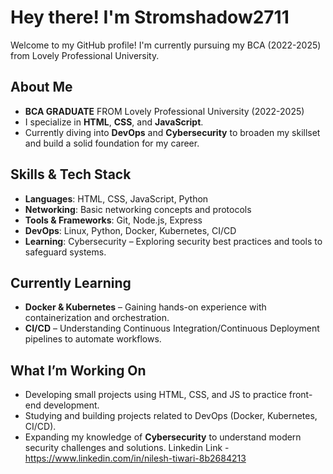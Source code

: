 # Hey there! I'm Stromshadow2711 

Welcome to my GitHub profile! I'm currently pursuing my BCA (2022-2025) from Lovely Professional University.

## About Me
-  **BCA GRADUATE** FROM Lovely Professional University (2022-2025)
-  I specialize in **HTML**, **CSS**, and **JavaScript**.
-  Currently diving into **DevOps** and **Cybersecurity** to broaden my skillset and build a solid foundation for my career.

##  Skills & Tech Stack
- **Languages**: HTML, CSS, JavaScript, Python
- **Networking**: Basic networking concepts and protocols
- **Tools & Frameworks**: Git, Node.js, Express
- **DevOps**: Linux, Python, Docker, Kubernetes, CI/CD
- **Learning**: Cybersecurity – Exploring security best practices and tools to safeguard systems.

##  Currently Learning
-  **Docker & Kubernetes** – Gaining hands-on experience with containerization and orchestration.
-  **CI/CD** – Understanding Continuous Integration/Continuous Deployment pipelines to automate workflows.

## What I’m Working On
- Developing small projects using HTML, CSS, and JS to practice front-end development.
- Studying and building projects related to DevOps (Docker, Kubernetes, CI/CD).
- Expanding my knowledge of **Cybersecurity** to understand modern security challenges and solutions.
 Linkedin Link -
       https://www.linkedin.com/in/nilesh-tiwari-8b2684213

